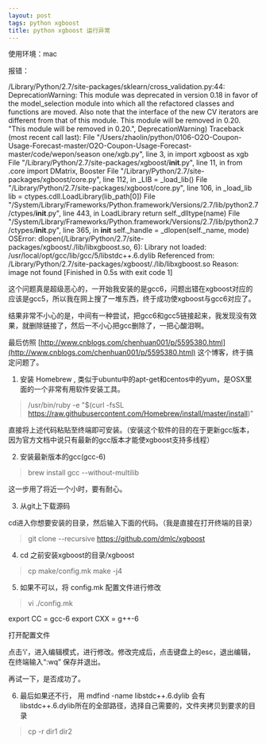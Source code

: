 ```yaml
---
layout: post
tags: python xgboost
title: python xgboost 运行异常
---
```


使用环境：mac

报错：

/Library/Python/2.7/site-packages/sklearn/cross_validation.py:44: DeprecationWarning: This module was deprecated in version 0.18 in favor of the model_selection module into which all the refactored classes and functions are moved. Also note that the interface of the new CV iterators are different from that of this module. This module will be removed in 0.20.
  "This module will be removed in 0.20.", DeprecationWarning)
Traceback (most recent call last):
  File "/Users/zhaolin/python/0106-O2O-Coupon-Usage-Forecast-master/O2O-Coupon-Usage-Forecast-master/code/wepon/season one/xgb.py", line 3, in <module>
    import xgboost as xgb
  File "/Library/Python/2.7/site-packages/xgboost/__init__.py", line 11, in <module>
    from .core import DMatrix, Booster
  File "/Library/Python/2.7/site-packages/xgboost/core.py", line 112, in <module>
    _LIB = _load_lib()
  File "/Library/Python/2.7/site-packages/xgboost/core.py", line 106, in _load_lib
    lib = ctypes.cdll.LoadLibrary(lib_path[0])
  File "/System/Library/Frameworks/Python.framework/Versions/2.7/lib/python2.7/ctypes/__init__.py", line 443, in LoadLibrary
    return self._dlltype(name)
  File "/System/Library/Frameworks/Python.framework/Versions/2.7/lib/python2.7/ctypes/__init__.py", line 365, in __init__
    self._handle = _dlopen(self._name, mode)
OSError: dlopen(/Library/Python/2.7/site-packages/xgboost/./lib/libxgboost.so, 6): Library not loaded: /usr/local/opt/gcc/lib/gcc/5/libstdc++.6.dylib
  Referenced from: /Library/Python/2.7/site-packages/xgboost/./lib/libxgboost.so
  Reason: image not found
[Finished in 0.5s with exit code 1]

这个问题真是超级恶心的，一开始我安装的是gcc6，问题出错在xgboost对应的应该是gcc5，所以我在网上搜了一堆东西，终于成功使xgboost与gcc6对应了。

结果非常不小心的是，中间有一种尝试，把gcc6和gcc5链接起来，我发现没有效果，就删除链接了，然后一不小心把gcc删除了，一把心酸泪啊。

最后仿照  [http://www.cnblogs.com/chenhuan001/p/5595380.html](http://www.cnblogs.com/chenhuan001/p/5595380.html) 这个博客，终于搞定问题了。

1. 安装 Homebrew , 类似于ubuntu中的apt-get和centos中的yum，是OSX里面的一个非常有用软件安装工具。

> /usr/bin/ruby -e "$(curl -fsSL https://raw.githubusercontent.com/Homebrew/install/master/install)"

直接将上述代码粘贴至终端即可安装。（安装这个软件的目的在于更新gcc版本，因为官方文档中说只有最新的gcc版本才能使xgboost支持多线程）

2. 安装最新版本的gcc(gcc-6)

> brew install gcc --without-multilib

这一步用了将近一个小时，要有耐心。

3. 从git上下载源码

cd进入你想要安装的目录，然后输入下面的代码。（我是直接在打开终端的目录）

> git clone --recursive https://github.com/dmlc/xgboost

4. cd 之前安装xgboost的目录/xgboost

> cp make/config.mk
make -j4

5. 如果不可以，将 config.mk 配置文件进行修改

> vi ./config.mk

export CC = gcc-6
export CXX = g++-6

 
打开配置文件

点击‘i’，进入编辑模式，进行修改。修改完成后，点击键盘上的esc，退出编辑，在终端输入“:wq” 保存并退出。

再试一下，是否成功了。

6. 最后如果还不行， 用 mdfind -name libstdc++.6.dylib 会有libstdc++.6.dylib所在的全部路径，选择自己需要的，文件夹拷贝到要求的目录

> cp -r dir1 dir2